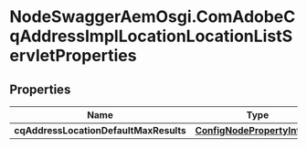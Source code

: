 # NodeSwaggerAemOsgi.ComAdobeCqAddressImplLocationLocationListServletProperties

## Properties
Name | Type | Description | Notes
------------ | ------------- | ------------- | -------------
**cqAddressLocationDefaultMaxResults** | [**ConfigNodePropertyInteger**](ConfigNodePropertyInteger.md) |  | [optional] 


